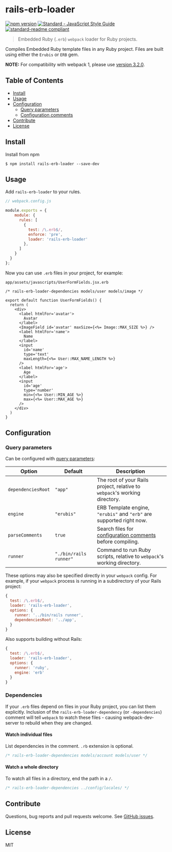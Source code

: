 # rails-erb-loader

[![npm version](https://img.shields.io/npm/v/rails-erb-loader.svg?style=flat-square)](https://www.npmjs.com/package/rails-erb-loader)
[![Standard - JavaScript Style Guide](https://img.shields.io/badge/code%20style-standard-brightgreen.svg?style=flat-square)](http://standardjs.com/)
[![standard-readme compliant](https://img.shields.io/badge/standard--readme-OK-green.svg?style=flat-square)](https://github.com/RichardLitt/standard-readme)

> Embedded Ruby (`.erb`) `webpack` loader for Ruby projects.

Compiles Embedded Ruby template files in any Ruby project. Files are built using either the `Erubis` or `ERB` gem.

**NOTE:** For compatibility with webpack 1, please use [version 3.2.0](https://github.com/usabilityhub/rails-erb-loader/tree/3.2.0).

## Table of Contents
- [Install](#install)
- [Usage](#usage)
- [Configuration](#configuration)
  - [Query parameters](#query-parameters)
  - [Configuration comments](#configuration-comments)
- [Contribute](#contribute)
- [License](#license)

## Install

Install from npm

```console
$ npm install rails-erb-loader --save-dev
```

## Usage

Add `rails-erb-loader` to your rules.

```js
// webpack.config.js

module.exports = {
    module: {
      rules: [
        {
          test: /\.erb$/,
          enforce: 'pre',
          loader: 'rails-erb-loader'
        },
      ]
    }
  }
};
```

Now you can use `.erb` files in your project, for example:

`app/assets/javascripts/UserFormFields.jsx.erb`
```erb
/* rails-erb-loader-dependencies models/user models/image */

export default function UserFormFields() {
  return (
    <div>
      <label htmlFor='avatar'>
        Avatar
      </label>
      <ImageField id='avatar' maxSize={<%= Image::MAX_SIZE %>} />
      <label htmlFor='name'>
        Name
      </label>
      <input
        id='name'
        type='text'
        maxLength={<%= User::MAX_NAME_LENGTH %>}
      />
      <label htmlFor='age'>
        Age
      </label>
      <input
        id='age'
        type='number'
        min={<%= User::MIN_AGE %>}
        max={<%= User::MAX_AGE %>}
      />
    </div>
  )
}
```

## Configuration

### Query parameters

Can be configured with [query parameters](https://webpack.github.io/docs/using-loaders.html#query-parameters):

| Option | Default | Description |
| ------ | ------- | ----------- |
| `dependenciesRoot` | `"app"` | The root of your Rails project, relative to `webpack`'s working directory. |
| `engine` | `"erubis"` | ERB Template engine, `"erubis"` and `"erb"` are supported right now. |
| `parseComments` | `true` | Search files for [configuration comments](#configuration-comments) before compiling. |
| `runner` | `"./bin/rails runner"` | Command to run Ruby scripts, relative to `webpack`'s working directory. |

These options may also be specified directly in your `webpack` config. For example, if your `webpack` process is running in a subdirectory of your Rails project:

```js
{
  test: /\.erb$/,
  loader: 'rails-erb-loader',
  options: {
    runner: '../bin/rails runner',
    dependenciesRoot: '../app',
  }
}
```

Also supports building without Rails:

```js
{
  test: /\.erb$/,
  loader: 'rails-erb-loader',
  options: {
    runner: 'ruby',
    engine: 'erb'
  }
}
```

### Dependencies

If your `.erb` files depend on files in your Ruby project, you can list them explicitly. Inclusion of the `rails-erb-loader-dependency` (or `-dependencies`) comment will tell `webpack` to watch these files - causing webpack-dev-server to rebuild when they are changed.

#### Watch individual files

List dependencies in the comment. `.rb` extension is optional.

```js
/* rails-erb-loader-dependencies models/account models/user */
```

#### Watch a whole directory

To watch all files in a directory, end the path in a `/`.

```js
/* rails-erb-loader-dependencies ../config/locales/ */
```

## Contribute

Questions, bug reports and pull requests welcome. See [GitHub issues](https://github.com/usabilityhub/rails-erb-loader/issues).

## License

MIT
